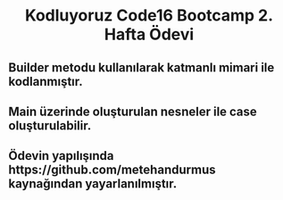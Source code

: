 <h1 align="center">Kodluyoruz Code16 Bootcamp 2. Hafta Ödevi</h1>
<h2 >Builder metodu kullanılarak katmanlı mimari ile kodlanmıştır.</h2>
<h2 >Main üzerinde oluşturulan nesneler ile case oluşturulabilir.</h2>
<h2 >Ödevin yapılışında https://github.com/metehandurmus kaynağından yayarlanılmıştır.</h2>
